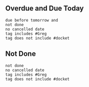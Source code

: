 ## Overdue and Due Today

```tasks
due before tomorrow and
not done
no cancelled date
tag includes #Greg 
tag does not include #docket 
```

## Not Done

```tasks
not done
no cancelled date
tag includes #Greg 
tag does not include #docket 
```
